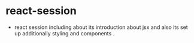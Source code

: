 # react-session
- react session including about its introduction about jsx and also its set up additionally styling and components .